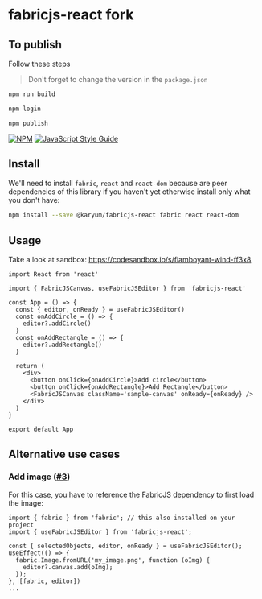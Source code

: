# fabricjs-react fork

## To publish

Follow these steps

> Don't forget to change the version in the `package.json`

```bash
npm run build

npm login

npm publish
```

[![NPM](https://img.shields.io/npm/v/fabricjs-react.svg)](https://www.npmjs.com/package/fabricjs-react) [![JavaScript Style Guide](https://img.shields.io/badge/code_style-standard-brightgreen.svg)](https://standardjs.com)

## Install

We'll need to install `fabric`, `react` and `react-dom` because are peer dependencies of this library if you haven't yet otherwise install only what you don't have:

```bash
npm install --save @karyum/fabricjs-react fabric react react-dom
```

## Usage

Take a look at sandbox: https://codesandbox.io/s/flamboyant-wind-ff3x8

```tsx
import React from 'react'

import { FabricJSCanvas, useFabricJSEditor } from 'fabricjs-react'

const App = () => {
  const { editor, onReady } = useFabricJSEditor()
  const onAddCircle = () => {
    editor?.addCircle()
  }
  const onAddRectangle = () => {
    editor?.addRectangle()
  }

  return (
    <div>
      <button onClick={onAddCircle}>Add circle</button>
      <button onClick={onAddRectangle}>Add Rectangle</button>
      <FabricJSCanvas className='sample-canvas' onReady={onReady} />
    </div>
  )
}

export default App
```

## Alternative use cases

### Add image ([#3](https://github.com/asotog/fabricjs-react/issues/3))

For this case, you have to reference the FabricJS dependency to first load the image:

```tsx
import { fabric } from 'fabric'; // this also installed on your project
import { useFabricJSEditor } from 'fabricjs-react';

const { selectedObjects, editor, onReady } = useFabricJSEditor();
useEffect(() => {
  fabric.Image.fromURL('my_image.png', function (oImg) {
    editor?.canvas.add(oImg);
  });
}, [fabric, editor])
...
```
